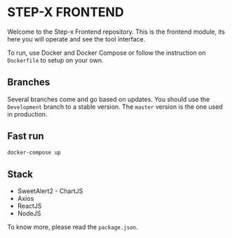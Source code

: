 # STEP-X FRONTEND

Welcome to the Step-x Frontend repository. This is the frontend module, its here you will operate and see the tool interface.

To run, use Docker and Docker Compose or follow the instruction on `Dockerfile` to setup on your own.

## Branches

Several branches come and go based on updates. You should use the `Development` branch to a stable version. The `master` version is the one used in production.

## Fast run

```bash
docker-compose up
```

## Stack 

* SweetAlert2 - ChartJS
* Axios
* ReactJS
* NodeJS

To know more, please read the `package.json`.